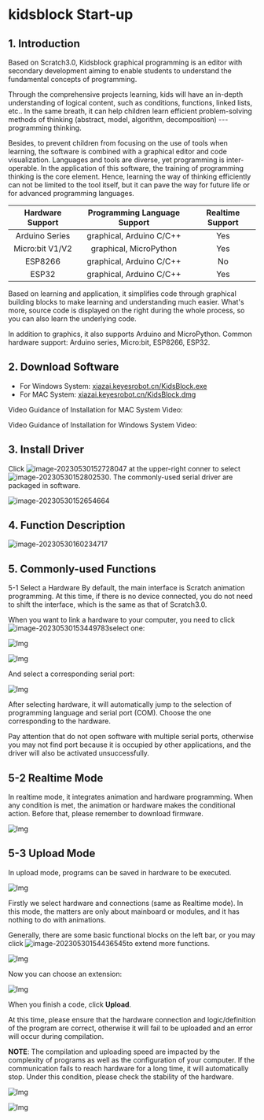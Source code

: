 # kidsblock Start-up
## 1. Introduction

Based on Scratch3.0, Kidsblock graphical programming is an editor with secondary development aiming to enable students to understand the fundamental concepts of programming. 

Through the comprehensive projects learning, kids will have an in-depth understanding of logical content, such as conditions, functions, linked lists, etc.. In the same breath, it can help children learn efficient problem-solving methods of thinking  (abstract, model, algorithm, decomposition) --- programming thinking.

Besides, to prevent children from focusing on the use of tools when learning, the software is combined with a graphical editor and code visualization. Languages and tools are diverse, yet programming is inter-operable. In the application of this software, the training of programming thinking is the core element. Hence, learning the way of thinking efficiently can not be limited to the tool itself, but it can pave the way for future life or for advanced programming languages.

| Hardware Support |	Programming Language Support	|Realtime Support|
|:-------------:|:---------------------:|:--------------:|
|Arduino Series		| graphical, Arduino C/C++ |		Yes		|
|Micro:bit V1/V2|	graphical, MicroPython	|		Yes		|
|ESP8266		| graphical, Arduino C/C++ |		No		|
|ESP32			| graphical, Arduino C/C++ |		Yes		|

Based on learning and application, it simplifies code through graphical building blocks to make learning and understanding much easier. What's more, source code is displayed on the right during the whole process, so you can also learn the underlying code.

In addition to graphics, it also supports Arduino and MicroPython. Common hardware support: Arduino series, Micro:bit, ESP8266, ESP32.


## 2. Download Software

* For Windows System: [xiazai.keyesrobot.cn/KidsBlock.exe](https://xiazai.keyesrobot.cn/KidsBlock.exe)
* For MAC System: [xiazai.keyesrobot.cn/KidsBlock.dmg](https://xiazai.keyesrobot.cn/KidsBlock.dmg)

Video Guidance of Installation for MAC System
Video: 

Video Guidance of Installation for Windows System
Video:

## 3. Install Driver
Click ![image-20230530152728047](media/image-20230530152728047.png) at the upper-right conner to select ![image-20230530152802530](media/image-20230530152802530.png). The commonly-used serial driver are packaged in software. 

![image-20230530152654664](media/image-20230530152654664.png)

## 4. Function Description
![image-20230530160234717](media/image-20230530160234717.png)



## 5. Commonly-used Functions
5-1 Select a Hardware
By default, the main interface is Scratch animation programming. At this time, if there is no device connected, you do not need to shift the interface, which is the same as that of Scratch3.0.

When you want to link a hardware to your computer, you need to click ![image-20230530153449783](media/image-20230530153449783.png)select one: 

![Img](/media/f05df4212cf062c44ec0aa21d2091edc.png)

![Img](/media/b068e878b50569da4f69cca3cd3836ba.png)

And select a corresponding serial port: 

![Img](/media/91cba014b06aa8fb3806fb4522bc1122.png)

After selecting hardware, it will automatically jump to the selection of programming language and serial port (COM). Choose the one corresponding to the hardware. 

Pay attention that do not open software with multiple serial ports, otherwise you may not find port because it is occupied by other applications, and the driver will also be activated unsuccessfully.

## 5-2 Realtime Mode
In realtime mode, it integrates animation and hardware programming. When any condition is met, the animation or hardware makes the conditional action. Before that, please remember to download firmware. 

![Img](/media/ac35c8e390ba36092266b86539b75ce1.png)

## 5-3 Upload Mode
In upload mode, programs can be saved in hardware to be executed. 

![Img](/media/2ee4f06eb9291d8a93a625c521d0f50e.png)

Firstly we select hardware and connections (same as Realtime mode). In this mode, the matters are only about mainboard or modules, and it has nothing to do with animations. 

Generally, there are some basic functional blocks on the left bar, or you may click ![image-20230530154436545](media/image-20230530154436545.png)to extend more functions. 

![Img](/media/0ef5d68cb5c84fe8f88334fc26c9a5a3.png)

Now you can choose an extension:

![Img](/media/b2cc3b049e522e097f62982d692bf162.png)

When you finish a code, click **Upload**. 

At this time, please ensure that the hardware connection and logic/definition of the program are correct, otherwise it will fail to be uploaded and an error will occur during compilation.

**NOTE**: The compilation and uploading speed are impacted by the complexity of programs as well as the configuration of your computer. If the communication fails to reach hardware for a long time, it will automatically stop. Under this condition, please check the stability of the hardware.

![Img](/media/c067296e8a5a0bec2f75eaad45a3412c.png)

![Img](/media/e9c08b474e159b18e7941791bef5ed90.png)
